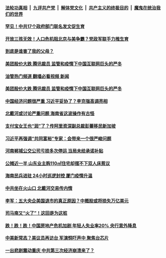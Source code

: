 ####  [法轮功真相](../../../../basic/blob/master/README.md?t=08172001) &nbsp;|&nbsp; [九评共产党](../../../../9ping.md/blob/master/README.md?t=08172001) &nbsp;|&nbsp; [解体党文化](../../../../jtdwh.md/blob/master/README.md?t=08172001)  &nbsp;|&nbsp; [共产主义的终极目的](../../../../gczydzjmd.md/blob/master/README.md?t=08172001) &nbsp;|&nbsp; [魔鬼在统治我们的世界](../../../../mgztzwmdsj.md/blob/master/README.md?t=08172001) 

#### [罕见！中共17个政府部门联名发文促生育](../pages/soh5/646307.md?t=08172001) 
#### [开放三孩无效！人口危机阻北京与美争霸？党政军联手力推生育](../pages/soh5/646265.md?t=08172001) 
#### [到底是谁害了我的父母？](../pages/soh5/646244.md?t=08172001) 
#### [美团股价大跌 腾讯裁员 监管和疫情下中国互联网巨头的严冬](../pages/soh5/646247.md?t=08172001) 
#### [油管热门频道 翻墙必看视频 新闻](http://45.76.130.85:81/youtube.html?08172001)
#### [美团股价大跌 腾讯裁员 监管和疫情下中国互联网巨头的严冬](../pages/soh5/646247.md?t=08172001) 
#### [中国经济问题很严重  习近平妥协了？李克强高调亮相 ](../pages/soh5/646238.md?t=08172001) 
#### [北戴河或讨论严重问题 海南省这波操作有古怪](../pages/soh5/646118.md?t=08172001) 
#### [支付宝女王也“润”了？传阿里资深副总裁彭蕾移民新加坡](../pages/soh5/646211.md?t=08172001) 
#### [习近平再强调“共同富裕”专家：会带来一个很严峻问题](../pages/soh5/646205.md?t=08172001) 
#### [河南郸城公交公司亏损多次停运 当局未给承诺补贴](../pages/soh5/646202.md?t=08172001) 
#### [公摊近一半 山东业主购110㎡住宅却摆不下双人床惹议](../pages/soh5/646163.md?t=08172001) 
#### [海南民兵进驻  24小时巡逻封控  厦门疫情升温](../pages/soh5/646124.md?t=08172001) 
#### [中共坐在火山口 北戴河交易传内情](../pages/soh5/646016.md?t=08172001) 
#### [李军：五大央企美国退市的真正原因？中概股或将损失万亿美元](../pages/soh5/645953.md?t=08172001) 
#### [司马南又“火了”！这回是为这桩](../pages/soh5/645947.md?t=08172001) 
#### [跌！跌！跌！中国房地产危机加剧 年轻人失业率20%  央行意外降息](../pages/soh5/645941.md?t=08172001) 
#### [中美新常态？美议员再访台 军演恫吓声中 聚焦台芯片](../pages/soh5/645932.md?t=08172001) 
#### [一出悲剧震动重庆 中共第三次经济崩溃来了？](../pages/soh5/645806.md?t=08172001) 
<img src='http://gfw-breaker.win/goodnews/indexes/soh5.md' width='0px' height='0px'/>

